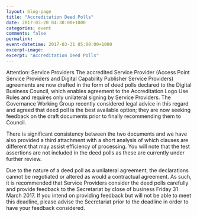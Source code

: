 ```yaml
---
layout: blog-page
title: "Accreditation Deed Polls"
date: 2017-03-20 04:30:00+1000
categories: event
comments: false
permalink: 
event-datetime: 2017-03-31 05:00:00+1000
excerpt-image:
excerpt: "Accreditation Deed Polls"
---
```


Attention: Service Providers
The accredited Service Provider (Access Point Service Providers and Digital Capability Publisher Service Providers) agreements are now drafted in the form of deed polls declared to the Digital Business Council, which enables agreement to the Accreditation Logo Use Rules and requires only unilateral signing by Service Providers. The Governance Working Group recently considered legal advice in this regard and agreed that deed poll is the best available option; they are now seeking feedback on the draft documents prior to finally recommending them to Council.

There is significant consistency between the two documents and we have also provided a third attachment with a short analysis of which clauses are different that may assist efficiency of processing. You will note that the test assertions are not included in the deed polls as these are currently under further review.

Due to the nature of a deed poll as a unilateral agreement, the declarations cannot be negotiated or altered as would a contractual agreement. As such, it is recommended that Service Providers consider the deed polls carefully and provide feedback to the Secretariat by close of business Friday 31 March 2017. If you intend on providing feedback but will not be able to meet this deadline, please advise the Secretariat prior to the deadline in order to have your feedback considered.
